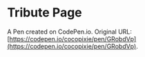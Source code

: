 # Tribute Page

A Pen created on CodePen.io. Original URL: [https://codepen.io/cocopixie/pen/GRobdVp](https://codepen.io/cocopixie/pen/GRobdVp).



